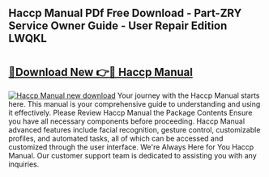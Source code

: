 ## Haccp Manual PDf Free Download - Part-ZRY Service Owner Guide - User Repair Edition LWQKL

# <h2><a href="http://bc71623.oget.top/?id=Haccp+Manual">🔗Download New 👉🔴 Haccp Manual</a></h2>

[![Haccp Manual new download](https://i.imgur.com/5g1atiW.png)](http://bc71623.oget.top/?id=Haccp+Manual)
Your journey with the Haccp Manual starts here. This manual is your comprehensive guide to understanding and using it effectively. Please Review Haccp Manual the Package Contents Ensure you have all necessary components before proceeding. Haccp Manual advanced features include facial recognition, gesture control, customizable profiles, and automated tasks, all of which can be accessed and customized through the user interface. We're Always Here for You Haccp Manual. Our customer support team is dedicated to assisting you with any inquiries.
